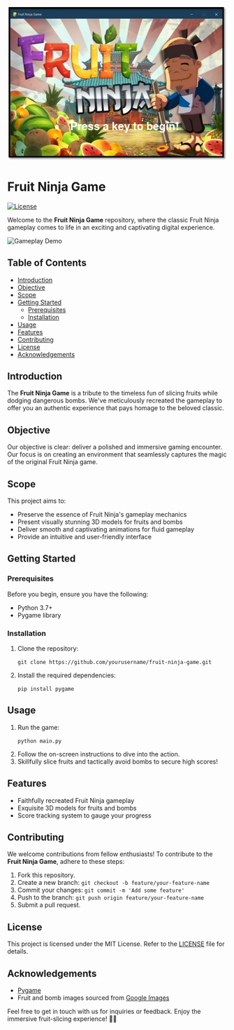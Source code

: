 <!DOCTYPE html>
<html lang="en">
<head>
<meta charset="UTF-8">
<meta name="viewport" content="width=device-width, initial-scale=1.0">
<title>Fruit Ninja Game</title>
<link rel="stylesheet" href="styles.css">
</head>
<body>
  <div class="banner">
    <img src="https://github.com/SaurabSharma09/Fruit-Ninja-Game/blob/main/Preview-image.png" alt="Fruit Ninja Game" width="600">
  </div>

  <h1 class="title">Fruit Ninja Game</h1>
  <p class="badge">
    <a href="LICENSE">
      <img src="https://github.com/SaurabSharma09/Fruit-Ninja-Game/blob/main/preview.mkv" alt="License">
    </a>
  </p>

  <div class="centered">
    <p class="intro">Welcome to the <strong>Fruit Ninja Game</strong> repository, where the classic Fruit Ninja gameplay comes to life in an exciting and captivating digital experience.</p>
  </div>

  <div class="centered">
    <img src="demo.gif" alt="Gameplay Demo" width="800">
  </div>

  <h2 class="section-title">Table of Contents</h2>
  <ul class="table-of-contents">
    <li><a href="#introduction">Introduction</a></li>
    <li><a href="#objective">Objective</a></li>
    <li><a href="#scope">Scope</a></li>
    <li><a href="#getting-started">Getting Started</a>
      <ul>
        <li><a href="#prerequisites">Prerequisites</a></li>
        <li><a href="#installation">Installation</a></li>
      </ul>
    </li>
    <li><a href="#usage">Usage</a></li>
    <li><a href="#features">Features</a></li>
    <li><a href="#contributing">Contributing</a></li>
    <li><a href="#license">License</a></li>
    <li><a href="#acknowledgements">Acknowledgements</a></li>
  </ul>

  <div id="introduction" class="section">
    <h2 class="section-title">Introduction</h2>
    <p>The <strong>Fruit Ninja Game</strong> is a tribute to the timeless fun of slicing fruits while dodging dangerous bombs. We've meticulously recreated the gameplay to offer you an authentic experience that pays homage to the beloved classic.</p>
  </div>

  <div id="objective" class="section">
    <h2 class="section-title">Objective</h2>
    <p>Our objective is clear: deliver a polished and immersive gaming encounter. Our focus is on creating an environment that seamlessly captures the magic of the original Fruit Ninja game.</p>
  </div>

  <div id="scope" class="section">
    <h2 class="section-title">Scope</h2>
    <p>This project aims to:</p>
    <ul>
      <li>Preserve the essence of Fruit Ninja's gameplay mechanics</li>
      <li>Present visually stunning 3D models for fruits and bombs</li>
      <li>Deliver smooth and captivating animations for fluid gameplay</li>
      <li>Provide an intuitive and user-friendly interface</li>
    </ul>
  </div>

  <div id="getting-started" class="section">
    <h2 class="section-title">Getting Started</h2>
    <div class="subsection">
      <h3 class="subsection-title">Prerequisites</h3>
      <p>Before you begin, ensure you have the following:</p>
      <ul>
        <li>Python 3.7+</li>
        <li>Pygame library</li>
      </ul>
    </div>
    <div class="subsection">
      <h3 class="subsection-title">Installation</h3>
      <ol>
        <li>Clone the repository:</li>
        <pre><code>git clone https://github.com/yourusername/fruit-ninja-game.git</code></pre>
        <li>Install the required dependencies:</li>
        <pre><code>pip install pygame</code></pre>
      </ol>
    </div>
  </div>

  <div id="usage" class="section">
    <h2 class="section-title">Usage</h2>
    <ol>
      <li>Run the game:</li>
      <pre><code>python main.py</code></pre>
      <li>Follow the on-screen instructions to dive into the action.</li>
      <li>Skillfully slice fruits and tactically avoid bombs to secure high scores!</li>
    </ol>
  </div>

  <div id="features" class="section">
    <h2 class="section-title">Features</h2>
    <ul>
      <li>Faithfully recreated Fruit Ninja gameplay</li>
      <li>Exquisite 3D models for fruits and bombs</li>
      <li>Score tracking system to gauge your progress</li>
    </ul>
  </div>

  <div id="contributing" class="section">
    <h2 class="section-title">Contributing</h2>
    <p>We welcome contributions from fellow enthusiasts! To contribute to the <strong>Fruit Ninja Game</strong>, adhere to these steps:</p>
    <ol>
      <li>Fork this repository.</li>
      <li>Create a new branch: <code>git checkout -b feature/your-feature-name</code></li>
      <li>Commit your changes: <code>git commit -m 'Add some feature'</code></li>
      <li>Push to the branch: <code>git push origin feature/your-feature-name</code></li>
      <li>Submit a pull request.</li>
    </ol>
  </div>

  <div id="license" class="section">
    <h2 class="section-title">License</h2>
    <p>This project is licensed under the MIT License. Refer to the <a href="LICENSE">LICENSE</a> file for details.</p>
  </div>

  <div id="acknowledgements" class="section">
    <h2 class="section-title">Acknowledgements</h2>
    <ul>
      <li><a href="https://www.pygame.org/">Pygame</a></li>
      <li>Fruit and bomb images sourced from <a href="https://www.google.com/imghp">Google Images</a></li>
    </ul>
  </div>

  <div class="centered">
    <p class="outro">Feel free to get in touch with us for inquiries or feedback. Enjoy the immersive fruit-slicing experience! 🍉🔪</p>
  </div>

  <script src="script.js"></script>
</body>
</html>
